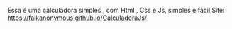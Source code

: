 Essa é uma calculadora simples , com  Html , Css e Js, simples e fácil
Site: https://falkanonymous.github.io/CalculadoraJs/
